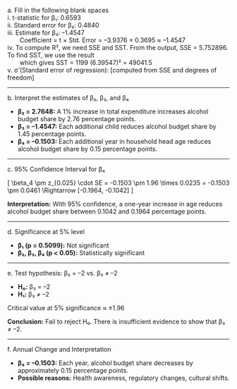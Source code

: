 a. Fill in the following blank spaces  
i. t-statistic for β₁: 0.6593  
ii. Standard error for β₂: 0.4840  
iii. Estimate for β₃: –1.4547  
  Coefficient = t × Std. Error = –3.9376 × 0.3695 ≈ –1.4547  
iv. To compute R², we need SSE and SST. From the output, SSE = 5.752896. To find SST, we use the result  
  which gives SST = 1199 (6.39547)² = 49041.5  
v. σ̂ (Standard error of regression): [computed from SSE and degrees of freedom]

---

b. Interpret the estimates of β₂, β₃, and β₄

- **β₂ = 2.7648:** A 1% increase in total expenditure increases alcohol budget share by 2.76 percentage points.
- **β₃ = –1.4547:** Each additional child reduces alcohol budget share by 1.45 percentage points.
- **β₄ = –0.1503:** Each additional year in household head age reduces alcohol budget share by 0.15 percentage points.

---

c. 95% Confidence Interval for β₄

\[
\beta_4 \pm z_{0.025} \cdot SE = -0.1503 \pm 1.96 \times 0.0235 = -0.1503 \pm 0.0461 \Rightarrow [-0.1964, -0.1042]
\]

**Interpretation:** With 95% confidence, a one-year increase in age reduces alcohol budget share between 0.1042 and 0.1964 percentage points.

---

d. Significance at 5% level

- **β₁ (p = 0.5099):** Not significant  
- **β₂, β₃, β₄ (p < 0.05):** Statistically significant

---

e. Test hypothesis: β₃ = –2 vs. β₃ ≠ –2

- **H₀:** β₃ = –2  
- **H₁:** β₃ ≠ –2

Critical value at 5% significance ≈ ±1.96

**Conclusion:** Fail to reject H₀. There is insufficient evidence to show that β₃ ≠ –2.

---

f. Annual Change and Interpretation

- **β₄ = –0.1503:** Each year, alcohol budget share decreases by approximately 0.15 percentage points.  
- **Possible reasons:** Health awareness, regulatory changes, cultural shifts.

